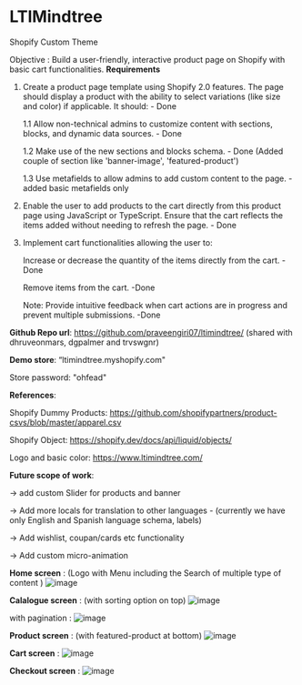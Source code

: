 # LTIMindtree
Shopify Custom Theme

Objective : Build a user-friendly, interactive product page on Shopify with basic cart functionalities.
**Requirements**
1. Create a product page template using Shopify 2.0 features. The page should display a product with the ability to select variations (like size and color) if applicable. It should: - Done

   1.1 Allow non-technical admins to customize content with sections, blocks, and dynamic data sources. - Done
   
   1.2 Make use of the new sections and blocks schema. - Done (Added couple of section like 'banner-image', 'featured-product')

   1.3 Use metafields to allow admins to add custom content to the page. - added basic metafields only

2. Enable the user to add products to the cart directly from this product page using JavaScript or TypeScript. Ensure that the cart reflects the items added without needing to refresh the page. - Done

3. Implement cart functionalities allowing the user to:
   
   Increase or decrease the quantity of the items directly from the cart. -Done
   
   Remove items from the cart. -Done
   
   Note: Provide intuitive feedback when cart actions are in progress and prevent multiple submissions. -Done




**Github Repo url**: https://github.com/praveengiri07/ltimindtree/ (shared with dhruveonmars, dgpalmer and trvswgnr)

**Demo store**: “ltimindtree.myshopify.com" 

Store password: "ohfead"

**References**: 

Shopify Dummy Products: https://github.com/shopifypartners/product-csvs/blob/master/apparel.csv

Shopify Object: https://shopify.dev/docs/api/liquid/objects/

Logo and basic color: https://www.ltimindtree.com/

**Future scope of work**:

-> add custom Slider for products and banner

-> Add more locals for translation to other languages - (currently we have only English and Spanish language schema, labels)

-> Add wishlist, coupan/cards etc functionality

-> Add custom micro-animation 


**Home screen** : (Logo with Menu including the Search of multiple type of content )
![image](https://github.com/praveengiri07/ltimindtree/assets/4525400/350e7efc-9bfb-4d60-b0ef-3860094d6016)


**Calalogue screen** : (with sorting option on top)
![image](https://github.com/praveengiri07/ltimindtree/assets/4525400/2842463f-143f-4b34-ba0d-d707de153683)

with pagination :
![image](https://github.com/praveengiri07/ltimindtree/assets/4525400/bb0adfbe-8abe-4180-a6ab-89c776bdf7ce)



**Product screen** : (with featured-product at bottom)
![image](https://github.com/praveengiri07/ltimindtree/assets/4525400/0d525c97-e390-4e67-ae5d-f9aad6ff9440)


**Cart screen** :
![image](https://github.com/praveengiri07/ltimindtree/assets/4525400/d1bfebb1-c296-4fdf-b3e1-1a6e1e915f30)


**Checkout screen** :
![image](https://github.com/praveengiri07/ltimindtree/assets/4525400/2f394371-f13e-4891-b585-d44fd66c34e6)
 

